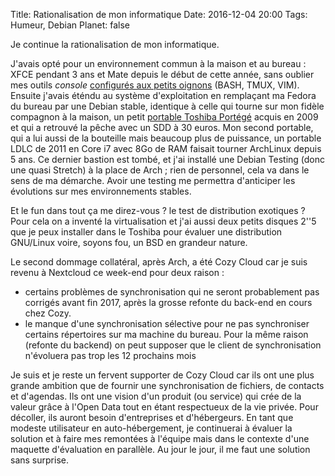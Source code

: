 Title: Rationalisation de mon informatique
Date: 2016-12-04 20:00
Tags: Humeur, Debian
Planet: false

Je continue la rationalisation de mon informatique.

J'avais opté pour un environnement commun à la maison et au bureau : XFCE
pendant 3 ans et Mate depuis le début de cette année, sans oublier mes outils
*console* [configurés aux petits oignons](https://github.com/kianby/dotfiles)
(BASH, TMUX, VIM). Ensuite j'avais éténdu au système d'exploitation en
remplaçant ma Fedora du bureau par une Debian stable, identique à celle qui
tourne sur mon fidèle compagnon à la maison, un petit [portable Toshiba
Portégé](http://www.toshiba.fr/discontinued-products/portege-m800-10d) acquis
en 2009 et qui a retrouvé la pêche avec un SDD à 30 euros. Mon second portable,
qui a lui aussi de la bouteille mais beaucoup plus de puissance, un portable
LDLC de 2011 en Core i7 avec 8Go de RAM faisait tourner ArchLinux depuis 5 ans.
Ce dernier bastion est tombé, et j'ai installé une Debian Testing (donc une
quasi Stretch) à la place de Arch ; rien de personnel, cela va dans le sens de
ma démarche. Avoir une testing me permettra d'anticiper les évolutions sur mes
environnements stables.

Et le fun dans tout ça me direz-vous ? le test de distribution exotiques ? Pour
cela on a inventé la virtualisation et j'ai aussi deux petits disques 2''5 que
je peux installer dans le Toshiba pour évaluer une distribution GNU/Linux
voire, soyons fou, un BSD en grandeur nature.

Le second dommage collatéral, après Arch, a été Cozy Cloud car je suis revenu à
Nextcloud ce week-end pour deux raison :

* certains problèmes de synchronisation qui ne seront probablement pas corrigés
  avant fin 2017, après la grosse refonte du back-end en cours chez Cozy.
* le manque d'une synchronisation sélective pour ne pas synchroniser certains
  répertoires sur ma machine du bureau. Pour la même raison (refonte du
  backend) on peut supposer que le client de synchronisation n'évoluera pas trop
  les 12 prochains mois 

Je suis et je reste un fervent supporter de Cozy Cloud car ils ont une plus
grande ambition que de fournir une synchronisation de fichiers, de contacts et
d'agendas. Ils ont une vision d'un produit (ou service) qui crée de la valeur
grâce à l'Open Data tout en étant respectueux de la vie privée. Pour décoller,
ils auront besoin d'entreprises et d'hébergeurs. En tant que modeste
utilisateur en auto-hébergement, je continuerai à évaluer la solution et à
faire mes remontées à l'équipe mais dans le contexte d'une maquette
d'évaluation en parallèle. Au jour le jour, il me faut une solution sans
surprise.
